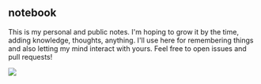 ## notebook

This is my personal and public notes. I'm hoping to grow it by the time, adding knowledge, thoughts, anything. I'll use here for remembering things and also letting my mind interact with yours. Feel free to open issues and pull requests!

[![](https://scontent-ams3-1.cdninstagram.com/vp/87f5a3a5fa88b9b8c481bb143f56b351/5B79896F/t51.2885-15/s640x640/sh0.08/e35/17881728_215195232302068_8130510182389121024_n.jpg)](https://www.instagram.com/p/BJXM5c-hKfP/?taken-by=afrikaradyo)
